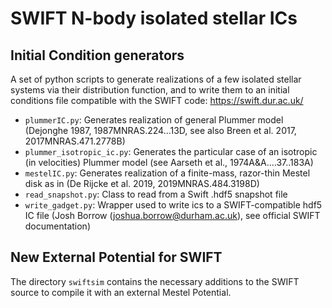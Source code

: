 # SWIFT N-body isolated stellar ICs
## Initial Condition generators
A set of python scripts to generate realizations of a few isolated stellar systems via their distribution function, and to write them to an initial conditions file compatible with the SWIFT code: https://swift.dur.ac.uk/
- `plummerIC.py`: Generates realization of general Plummer model (Dejonghe 1987, 1987MNRAS.224...13D, see also Breen et al. 2017, 2017MNRAS.471.2778B)
- `plummer_isotropic_ic.py`: Generates the particular case of an isotropic (in velocities) Plummer model (see Aarseth et al., 1974A&A....37..183A)
- `mestelIC.py`: Generates realization of a finite-mass, razor-thin Mestel disk as in (De Rijcke et al. 2019, 2019MNRAS.484.3198D)
- `read_snapshot.py`: Class to read from a Swift .hdf5 snapshot file
- `write_gadget.py`: Wrapper used to write ics to a SWIFT-compatible hdf5 IC file (Josh Borrow (joshua.borrow@durham.ac.uk), see official SWIFT documentation)


## New External Potential for SWIFT
The directory `swiftsim` contains the necessary additions to the SWIFT source to compile it with an external Mestel Potential.
